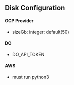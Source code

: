 

## Disk Configuration
#### GCP Provider
- sizeGb: integer: default(50)

#### DO
- DO_API_TOKEN

#### AWS
- must run python3
